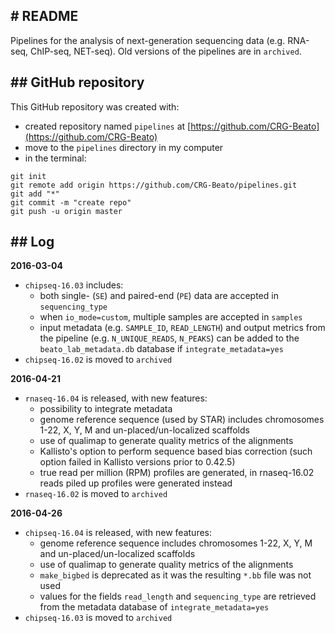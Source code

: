 # README
---------------------------------------------------------------------------------------------------

Pipelines for the analysis of next-generation sequencing data (e.g. RNA-seq, ChIP-seq, NET-seq). Old versions of the pipelines are in `archived`. 


## GitHub repository
---------------------------------------------------------------------------------------------------

This GitHub repository was created with:
- created repository named `pipelines` at [https://github.com/CRG-Beato](https://github.com/CRG-Beato)
- move to the `pipelines` directory in my computer
- in the terminal:
```
git init
git remote add origin https://github.com/CRG-Beato/pipelines.git
git add "*"
git commit -m "create repo"
git push -u origin master
```

## Log
---------------------------------------------------------------------------------------------------

**2016-03-04**
- `chipseq-16.03` includes:
	- both single- (`SE`) and paired-end (`PE`) data are accepted in `sequencing_type`
	- when `io_mode=custom`, multiple samples are accepted in `samples`
	- input metadata (e.g. `SAMPLE_ID`, `READ_LENGTH`) and output metrics from the pipeline (e.g. `N_UNIQUE_READS`, `N_PEAKS`) can be added to the `beato_lab_metadata.db` database if `integrate_metadata=yes`
- `chipseq-16.02` is moved to `archived`

**2016-04-21**
- `rnaseq-16.04` is released, with new features:
	- possibility to integrate metadata
	- genome reference sequence (used by STAR) includes chromosomes 1-22, X, Y, M and un-placed/un-localized scaffolds 
	- use of qualimap to generate quality metrics of the alignments
	- Kallisto's option to perform sequence based bias correction (such option failed in Kallisto versions prior to 0.42.5)
	- true read per million (RPM) profiles are generated, in rnaseq-16.02 reads piled up profiles were generated instead
- `rnaseq-16.02` is moved to `archived`

**2016-04-26**
- `chipseq-16.04` is released, with new features:
	- genome reference sequence includes chromosomes 1-22, X, Y, M and un-placed/un-localized scaffolds 
	- use of qualimap to generate quality metrics of the alignments
	- `make_bigbed` is deprecated as it was the resulting `*.bb` file was not used
	- values for the fields `read_length` and `sequencing_type` are retrieved from the metadata database of `integrate_metadata=yes`
- `chipseq-16.03` is moved to `archived`
